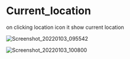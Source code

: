 # Current_location
on clicking location icon it show current location 

![Screenshot_20220103_095542](https://user-images.githubusercontent.com/62168123/147904999-53525373-b7cf-493d-8c63-c7310f667e81.png)

![Screenshot_20220103_100800](https://user-images.githubusercontent.com/62168123/147905000-9c241213-2617-4141-a133-a8f96a9f0efa.png)

